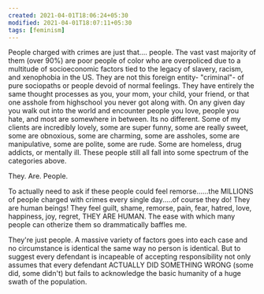 ```yaml
---
created: 2021-04-01T18:06:24+05:30
modified: 2021-04-01T18:07:11+05:30
tags: [feminism]
---
```


 People charged with crimes are just that.... people. The vast vast majority of them (over 90%) are poor people of color who are overpoliced due to a multitude of socioeconomic factors tied to the legacy of slavery, racism, and xenophobia in the US. They are not this foreign entity- "criminal"- of pure sociopaths or people devoid of normal feelings. They have entirely the same thought processes as you, your mom, your child, your friend, or that one asshole from highschool you never got along with. On any given day you walk out into the world and encounter people you love, people you hate, and most are somewhere in between. Its no different. Some of my clients are incredibly lovely, some are super funny, some are really sweet, some are obnoxious, some are charming, some are assholes, some are manipulative, some are polite, some are rude. Some are homeless, drug addicts, or mentally ill. These people still all fall into some spectrum of the categories above. 

They. Are. People.

To actually need to ask if these people could feel remorse......the MILLIONS of people charged with crimes every single day.....of course they do! They are human beings! They feel guilt, shame, remorse, pain, fear, hatred, love, happiness, joy, regret, THEY ARE HUMAN. The ease with which many people can otherize them so drammatically baffles me.

They're just people. A massive variety of factors goes into each case and no circumstance is identical the same way no person is identical. But to suggest every defendant is incapeable of accepting responsibility not only assumes that every defendant ACTUALLY DID SOMETHING WRONG (some did, some didn't) but fails to acknowledge the basic humanity of a huge swath of the population. 
